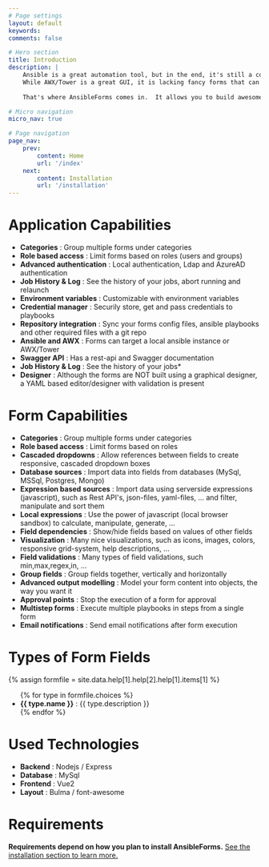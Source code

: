 ```yaml
---
# Page settings
layout: default
keywords:
comments: false

# Hero section
title: Introduction
description: |
    Ansible is a great automation tool, but in the end, it's still a command-line application.  
    While AWX/Tower is a great GUI, it is lacking fancy forms that can grab data from several sources.<br><br>  
      
    That's where AnsibleForms comes in.  It allows you to build awesome forms, build extravars and send it to Ansible or AWX/Tower.

# Micro navigation
micro_nav: true

# Page navigation
page_nav:
    prev:
        content: Home
        url: '/index'
    next:
        content: Installation
        url: '/installation'
---
```




# Application Capabilities

* **Categories** : Group multiple forms under categories
* **Role based access** : Limit forms based on roles (users and groups)
* **Advanced authentication** : Local authentication, Ldap and AzureAD authentication
* **Job History & Log** : See the history of your jobs, abort running and relaunch
* **Environment variables** : Customizable with environment variables
* **Credential manager** : Securily store, get and pass credentials to playbooks
* **Repository integration** : Sync your forms config files, ansible playbooks and other required files with a git repo
* **Ansible and AWX** : Forms can target a local ansible instance or AWX/Tower
* **Swagger API** : Has a rest-api and Swagger documentation
* **Job History & Log** : See the history of your jobs* 
* **Designer** : Although the forms are NOT built using a graphical designer, a YAML based editor/designer with validation is present

# Form Capabilities

* **Categories** : Group multiple forms under categories
* **Role based access** : Limit forms based on roles
* **Cascaded dropdowns** : Allow references between fields to create responsive, cascaded dropdown boxes
* **Database sources** : Import data into fields from databases (MySql, MSSql, Postgres, Mongo)
* **Expression based sources** : Import data using serverside expressions (javascript), such as Rest API's, json-files, yaml-files, ... and filter, manipulate and sort them
* **Local expressions** : Use the power of javascript (local browser sandbox) to calculate, manipulate, generate, ... 
* **Field dependencies** : Show/hide fields based on values of other fields
* **Visualization** : Many nice visualizations, such as icons, images, colors, responsive grid-system, help descriptions, ...
* **Field validations** : Many types of field validations, such min,max,regex,in, ...
* **Group fields** : Group fields together, vertically and horizontally
* **Advanced output modelling** : Model your form content into objects, the way you want it
* **Approval points** : Stop the execution of a form for approval
* **Multistep forms** : Execute multiple playbooks in steps from a single form
* **Email notifications** : Send email notifications after form execution

# Types of Form Fields

{% assign formfile = site.data.help[1].help[2].help[1].items[1] %}
<ul>
{% for type in formfile.choices %}
<li><strong>{{ type.name }}</strong> : {{ type.description }}</li>
{% endfor %}
</ul>

# Used Technologies

* **Backend** : Nodejs / Express
* **Database** : MySql
* **Frontend** : Vue2
* **Layout** : Bulma / font-awesome

# Requirements

<div class="callout callout--warning">
    <p><strong>Requirements depend on how you plan to install AnsibleForms.</strong> <a href="{% if jekyll.environment == 'production' %}{{ site.doks.baseurl }}{% endif %}/installation">See the installation section to learn more.</a></p>
</div>

